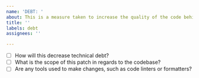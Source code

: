 ```yaml
---
name: 'DEBT: '
about: This is a measure taken to increase the quality of the code behind the scenes.
title: ''
labels: debt
assignees: ''

---
```


- [ ] How will this decrease technical debt?
- [ ] What is the scope of this patch in regards to the codebase?
- [ ] Are any tools used to make changes, such as code linters or formatters?
